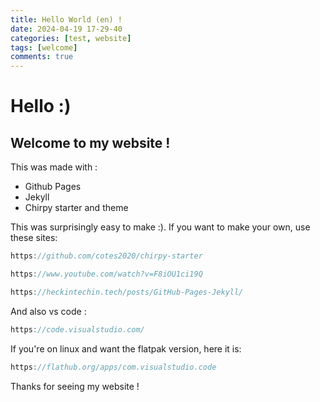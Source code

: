 ```yaml
---
title: Hello World (en) !
date: 2024-04-19 17-29-40
categories: [test, website]
tags: [welcome]
comments: true
---
```


# Hello :)
## Welcome to my website !

This was made with :
* Github Pages
* Jekyll
* Chirpy starter and theme

This was surprisingly easy to make :).
If you want to make your own, use these sites:

```javascript
https://github.com/cotes2020/chirpy-starter

https://www.youtube.com/watch?v=F8iOU1ci19Q

https://heckintechin.tech/posts/GitHub-Pages-Jekyll/
```

And also vs code :
```javascript
https://code.visualstudio.com/
```
If you're on linux and want the flatpak version, here it is:
```javascript
https://flathub.org/apps/com.visualstudio.code
```
Thanks for seeing my website !

<script src="https://giscus.app/client.js"
        data-repo="deadly-carp/deadly-carp.github.io"
        data-repo-id="R_kgDOLwc5Vg"
        data-category="General"
        data-category-id="DIC_kwDOLwc5Vs4Cj1TZ"
        data-mapping="pathname"
        data-strict="0"
        data-reactions-enabled="1"
        data-emit-metadata="0"
        data-input-position="bottom"
        data-theme="preferred_color_scheme"
        data-lang="fr"
        crossorigin="anonymous"
        async>
</script>
